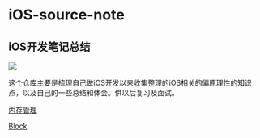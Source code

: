 # iOS-source-note
## iOS开发笔记总结
![](https://upload-images.jianshu.io/upload_images/1840444-12ffe5c4402f5002.jpeg?imageMogr2/auto-orient/strip%7CimageView2/2/w/1240)

这个仓库主要是梳理自己做iOS开发以来收集整理的iOS相关的偏原理性的知识点，以及自己的一些总结和体会。供以后复习及面试。

[内存管理](https://github.com/chilimyan/iOS-source-note/blob/master/内存管理/Objective-C内存管理精解.md)

[Block](https://github.com/chilimyan/iOS-source-note/blob/master/Block/Objective-C中Block精解.md)



